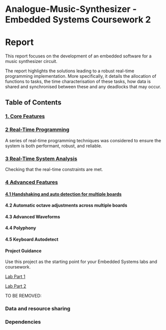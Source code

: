 # Analogue-Music-Synthesizer - Embedded Systems Coursework 2


  # Report
  
  This report focuses on the development of an embedded software for a music synthesizer circuit.
  
  The report highlights the solutions leading to a robust real-time programming implementation. More specifically, it details the allocation of functions to tasks, the time characterisation of these tasks, how data is shared and synchronised between these and any deadlocks that may occur.

## Table of Contents

### [1. Core Features](report/core_features.md)

  ### [2 Real-Time Programming](report/real_time_programming.md)
  
  A series of real-time programming techniques was considered to ensure the system is both performant, robust, and reliable.
  
  
  ### [3 Real-Time System Analysis](report/timing_analysis.md)
  
  Checking that the real-time constraints are met. 
  

  ### [4 Advanced Features](report/advanced_features.md)
  
#### [4.1 Handshaking and auto detection for multiple boards](doc/handshaking.md)

#### 4.2 Automatic octave adjustments across multiple boards

#### 4.3 Advanced Waveforms

#### 4.4 Polyphony 

#### 4.5 Keyboard Autodetect 


  #### Project Guidance

  Use this project as the starting point for your Embedded Systems labs and coursework.
  
  [Lab Part 1](doc/LabPart1.md)
  
  [Lab Part 2](doc/LabPart2.md)
  
  TO BE REMOVED:
  
   ### Data and resource sharing
  
  ### Dependencies
